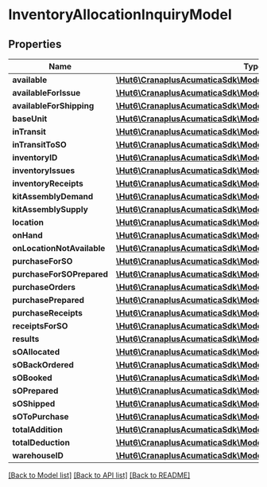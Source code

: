 # InventoryAllocationInquiryModel

## Properties
Name | Type | Description | Notes
------------ | ------------- | ------------- | -------------
**available** | [**\Hut6\CranaplusAcumaticaSdk\Model\DecimalValueModel**](DecimalValueModel.md) |  | [optional] 
**availableForIssue** | [**\Hut6\CranaplusAcumaticaSdk\Model\DecimalValueModel**](DecimalValueModel.md) |  | [optional] 
**availableForShipping** | [**\Hut6\CranaplusAcumaticaSdk\Model\DecimalValueModel**](DecimalValueModel.md) |  | [optional] 
**baseUnit** | [**\Hut6\CranaplusAcumaticaSdk\Model\StringValueModel**](StringValueModel.md) |  | [optional] 
**inTransit** | [**\Hut6\CranaplusAcumaticaSdk\Model\DecimalValueModel**](DecimalValueModel.md) |  | [optional] 
**inTransitToSO** | [**\Hut6\CranaplusAcumaticaSdk\Model\DecimalValueModel**](DecimalValueModel.md) |  | [optional] 
**inventoryID** | [**\Hut6\CranaplusAcumaticaSdk\Model\StringValueModel**](StringValueModel.md) |  | [optional] 
**inventoryIssues** | [**\Hut6\CranaplusAcumaticaSdk\Model\DecimalValueModel**](DecimalValueModel.md) |  | [optional] 
**inventoryReceipts** | [**\Hut6\CranaplusAcumaticaSdk\Model\DecimalValueModel**](DecimalValueModel.md) |  | [optional] 
**kitAssemblyDemand** | [**\Hut6\CranaplusAcumaticaSdk\Model\DecimalValueModel**](DecimalValueModel.md) |  | [optional] 
**kitAssemblySupply** | [**\Hut6\CranaplusAcumaticaSdk\Model\DecimalValueModel**](DecimalValueModel.md) |  | [optional] 
**location** | [**\Hut6\CranaplusAcumaticaSdk\Model\StringValueModel**](StringValueModel.md) |  | [optional] 
**onHand** | [**\Hut6\CranaplusAcumaticaSdk\Model\DecimalValueModel**](DecimalValueModel.md) |  | [optional] 
**onLocationNotAvailable** | [**\Hut6\CranaplusAcumaticaSdk\Model\DecimalValueModel**](DecimalValueModel.md) |  | [optional] 
**purchaseForSO** | [**\Hut6\CranaplusAcumaticaSdk\Model\DecimalValueModel**](DecimalValueModel.md) |  | [optional] 
**purchaseForSOPrepared** | [**\Hut6\CranaplusAcumaticaSdk\Model\DecimalValueModel**](DecimalValueModel.md) |  | [optional] 
**purchaseOrders** | [**\Hut6\CranaplusAcumaticaSdk\Model\DecimalValueModel**](DecimalValueModel.md) |  | [optional] 
**purchasePrepared** | [**\Hut6\CranaplusAcumaticaSdk\Model\DecimalValueModel**](DecimalValueModel.md) |  | [optional] 
**purchaseReceipts** | [**\Hut6\CranaplusAcumaticaSdk\Model\DecimalValueModel**](DecimalValueModel.md) |  | [optional] 
**receiptsForSO** | [**\Hut6\CranaplusAcumaticaSdk\Model\DecimalValueModel**](DecimalValueModel.md) |  | [optional] 
**results** | [**\Hut6\CranaplusAcumaticaSdk\Model\InventoryAllocationRowModel[]**](InventoryAllocationRowModel.md) |  | [optional] 
**sOAllocated** | [**\Hut6\CranaplusAcumaticaSdk\Model\DecimalValueModel**](DecimalValueModel.md) |  | [optional] 
**sOBackOrdered** | [**\Hut6\CranaplusAcumaticaSdk\Model\DecimalValueModel**](DecimalValueModel.md) |  | [optional] 
**sOBooked** | [**\Hut6\CranaplusAcumaticaSdk\Model\DecimalValueModel**](DecimalValueModel.md) |  | [optional] 
**sOPrepared** | [**\Hut6\CranaplusAcumaticaSdk\Model\DecimalValueModel**](DecimalValueModel.md) |  | [optional] 
**sOShipped** | [**\Hut6\CranaplusAcumaticaSdk\Model\DecimalValueModel**](DecimalValueModel.md) |  | [optional] 
**sOToPurchase** | [**\Hut6\CranaplusAcumaticaSdk\Model\DecimalValueModel**](DecimalValueModel.md) |  | [optional] 
**totalAddition** | [**\Hut6\CranaplusAcumaticaSdk\Model\DecimalValueModel**](DecimalValueModel.md) |  | [optional] 
**totalDeduction** | [**\Hut6\CranaplusAcumaticaSdk\Model\DecimalValueModel**](DecimalValueModel.md) |  | [optional] 
**warehouseID** | [**\Hut6\CranaplusAcumaticaSdk\Model\StringValueModel**](StringValueModel.md) |  | [optional] 

[[Back to Model list]](../README.md#documentation-for-models) [[Back to API list]](../README.md#documentation-for-api-endpoints) [[Back to README]](../README.md)


